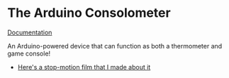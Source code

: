 # The Arduino Consolometer

[Documentation](/Arduino_Consolometer.pdf)

An Arduino-powered device that can function as both a thermometer and game console!
- [Here's a stop-motion film that I made about it](https://www.youtube.com/watch?v=Srl9ST27SpA)

